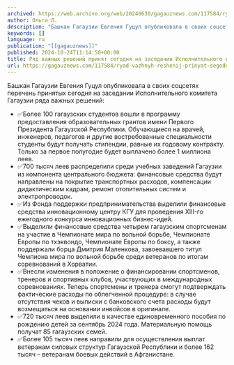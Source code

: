 ```yaml
---
archived: https://web.archive.org/web/20240630/gagauznews.com/117584/ryad-vazhnyh-reshenij-prinyat-segodnya-na-zasedanii-ispolnitelnogo-komiteta-gagauzii.html
author: Ольга Л.
description: "Башкан Гагаузии Евгения Гуцул опубликовала в своих соцсетях перечень принятых сегодня на заседании Исполнительного комитета Гагаузии ряда важных решений: ✅Более 100 гагаузских студентов вошли в программу предоставления образовательных грантов имени Первого Президента Гагаузской Республики. Обучающиеся на врачей, инженеров, педагогов и другие востребованные специальности студенты будут получать стипендии, равные их годовому контракту. Только за первое полугодие будет выплачено более 1 миллиона леев. ✅700 тысяч леев распределили среди учебных заведений Гагаузии из компонента центрального бюджета: финансовые средства будут направлены на покрытие транспортных расходов, компенсации дидактическим кадрам, ремонт отопительных систем и электропроводок. ✅Из Фонда поддержки предпринимательства выделили финансовые средства инновационному центру КГУ для […]"
keywords: []
language: ru
publication: "[[gagauznews]]"
published: 2024-10-24T11:14:50+00:00
title: Ряд важных решений принят сегодня на заседании Исполнительного комитета Гагаузии
url: https://gagauznews.com/117584/ryad-vazhnyh-reshenij-prinyat-segodnya-na-zasedanii-ispolnitelnogo-komiteta-gagauzii.html
---
```


Башкан Гагаузии Евгения Гуцул опубликовала в своих соцсетях перечень принятых сегодня на заседании Исполнительного комитета Гагаузии ряда важных решений:

* ✅Более 100 гагаузских студентов вошли в программу предоставления образовательных грантов имени Первого Президента Гагаузской Республики. Обучающиеся на врачей, инженеров, педагогов и другие востребованные специальности студенты будут получать стипендии, равные их годовому контракту. Только за первое полугодие будет выплачено более 1 миллиона леев.
* ✅700 тысяч леев распределили среди учебных заведений Гагаузии из компонента центрального бюджета: финансовые средства будут направлены на покрытие транспортных расходов, компенсации дидактическим кадрам, ремонт отопительных систем и электропроводок.
* ✅Из Фонда поддержки предпринимательства выделили финансовые средства инновационному центру КГУ для проведения XIII-го ежегодного конкурса инновационных бизнес-идей.
* ✅Выделили финансовые средства четырем гагаузским спортсменам на участие в Чемпионате мира по вольной борьбе, Чемпионате Европы по тхэквондо, Чемпионате Европы по боксу, а также поддержали борца Дмитрия Маленкова, завоевавшего титул Чемпиона мира по вольной борьбе среди ветеранов по итогам соревнований в Хорватии.
* ✅Внесли изменения в положение о финансировании спортсменов, тренеров и спортивных клубов, участвующих в международных соревнованиях. Теперь спортсмены и тренера смогут подтверждать фактические расходы по облегченной процедуре: в случае отсутствия чеков и выписки с банковского счета расходы будут возмещаться на основании инвойсов в оригинале.
* ✅720 тысяч леев выделили в качестве единовременного пособия по рождению детей за сентябрь 2024 года. Материальную помощь получат 85 гагаузских семей.
* ✅Более 105 тысяч леев направили для осуществления выплат ветеранам силовых структур Гагаузской Республики и более 162 тысяч – ветеранам боевых действий в Афганистане.